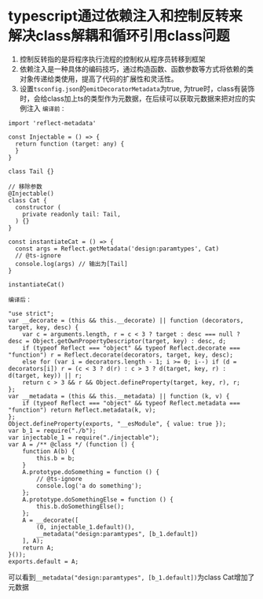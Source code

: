 # typescript通过依赖注入和控制反转来解决class解耦和循环引用class问题

1. 控制反转指的是将程序执行流程的控制权从程序员转移到框架
2. 依赖注入是一种具体的编码技巧，通过构造函数、函数参数等方式将依赖的类对象传递给类使用，提高了代码的扩展性和灵活性。
3. 设置`tsconfig.json`的`emitDecoratorMetadata`为true, 为true时，class有装饰时，会给class加上ts的类型作为元数据，在后续可以获取元数据来把对应的实例注入
`编译前：`
```
import 'reflect-metadata'

const Injectable = () => {
  return function (target: any) {
  }
}

class Tail {}

// 移除参数
@Injectable()
class Cat {
  constructor (
    private readonly tail: Tail,
  ) {}
}

const instantiateCat = () => {
  const args = Reflect.getMetadata('design:paramtypes', Cat)
  // @ts-ignore
  console.log(args) // 输出为[Tail]
}

instantiateCat()
```

`编译后：`

```
"use strict";
var __decorate = (this && this.__decorate) || function (decorators, target, key, desc) {
    var c = arguments.length, r = c < 3 ? target : desc === null ? desc = Object.getOwnPropertyDescriptor(target, key) : desc, d;
    if (typeof Reflect === "object" && typeof Reflect.decorate === "function") r = Reflect.decorate(decorators, target, key, desc);
    else for (var i = decorators.length - 1; i >= 0; i--) if (d = decorators[i]) r = (c < 3 ? d(r) : c > 3 ? d(target, key, r) : d(target, key)) || r;
    return c > 3 && r && Object.defineProperty(target, key, r), r;
};
var __metadata = (this && this.__metadata) || function (k, v) {
    if (typeof Reflect === "object" && typeof Reflect.metadata === "function") return Reflect.metadata(k, v);
};
Object.defineProperty(exports, "__esModule", { value: true });
var b_1 = require("./b");
var injectable_1 = require("./injectable");
var A = /** @class */ (function () {
    function A(b) {
        this.b = b;
    }
    A.prototype.doSomething = function () {
        // @ts-ignore
        console.log('a do something');
    };
    A.prototype.doSomethingElse = function () {
        this.b.doSomethingElse();
    };
    A = __decorate([
        (0, injectable_1.default)(),
        __metadata("design:paramtypes", [b_1.default])
    ], A);
    return A;
}());
exports.default = A;

```

可以看到`__metadata("design:paramtypes", [b_1.default])`为class Cat增加了元数据